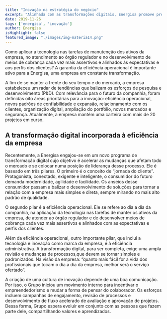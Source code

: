 ```yaml
---
title: "Inovação na estratégia do negócio"
excerpt: "Alinhada com as transformações digitais, Energisa promove programas para orientar pesquisa e desenvolvimento, estimular o empreendedorismo e melhorar a eficiência operacional e administrativa."
date: 2019-11-26
tags: ['energisa', 'inovação']
author: Energisa
isHighlight: false
featured_image: "./images/img-materia14.png"
---
```


Como aplicar a tecnologia nas tarefas de manutenção dos ativos da empresa, no atendimento ao órgão regulador e no desenvolvimento de meios de cobrança cada vez mais assertivos e alinhados às expectativas e aos perfis dos clientes?  A garantia da eficiência operacional é importante ativo para a Energisa, uma empresa em constante transformação. 

A fim de se manter a frente do seu tempo e do mercado, a empresa estabeleceu um radar de tendências que balizam os esforços de pesquisa e desenvolvimento (P&D). Com relevância para o futuro da companhia, foram definidas oito áreas prioritárias para a inovação: eficiência operacional, novos padrões de confiabilidade e expansão, relacionamento com os clientes, organização digital, ampliação do portfólio, novos mercados e segurança. Atualmente, a empresa mantém uma carteira com mais de 20 projetos em curso.

## A transformação digital incorporada à eficiência da empresa

Recentemente, a Energisa engajou-se em um novo programa de transformação digital cujo objetivo é acelerar as mudanças que afetam todo o mercado e se colocar numa posição de liderança desse processo. Ele é baseado em três pilares. 
O primeiro é o conceito de “jornada do cliente”. Protagonista, conectado, exigente e inteligente, o consumidor do futuro demanda modernidade, agilidade e facilidade. Os anseios desse consumidor passam a balizar o desenvolvimento de soluções para tornar a relação com a empresa mais simples e direta, sempre mirando no mais alto padrão de qualidade.

O segundo pilar é a eficiência operacional. Ele se refere ao dia a dia da companhia, na aplicação da tecnologia nas tarefas de manter os ativos da empresa, de atender ao órgão regulador e de desenvolver meios de cobrança cada vez mais assertivos e alinhados com as expectativas e perfis dos clientes.

Além da eficiência operacional, outro importante pilar, que inclui a tecnologia e inovação como marca da empresa, é à eficiência administrativa. A transformação digital, para ser completa, exige uma ampla revisão e mudanças de processos,que devem se tornar simples e padronizados. Na visão da empresa: “quanto mais fácil for a vida dos profissionais que tocam o dia a dia da empresa, melhor será o serviço ofertado”.

A criação de uma cultura de inovação depende de uma boa comunicação. Por isso, o Grupo iniciou um movimento interno para incentivar o empreendedorismo e mudar a forma de pensar do colaborador. Os esforços incluem campanhas de engajamento, revisão de processos e desenvolvimento de fluxo acelerado de avaliação e aprovação de projetos. Dessa forma, Grupo espera evoluir em conjunto com as pessoas que fazem parte dele, compartilhando valores e aprendizados.




